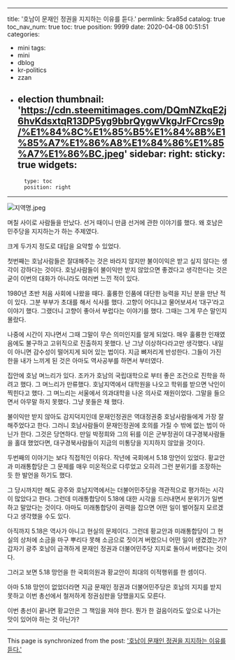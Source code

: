 
---
title: '호남이 문재인 정권을 지지하는 이유를 듣다.'
permlink: 5ra85d
catalog: true
toc_nav_num: true
toc: true
position: 9999
date: 2020-04-08 00:51:51
categories:
- mini
tags:
- mini
- dblog
- kr-politics
- zzan
- election
thumbnail: 'https://cdn.steemitimages.com/DQmNZkqE2j6hvKdsxtqR13DP5yg9bbrQygwVkgJrFCrcs9p/%E1%84%8C%E1%85%B5%E1%84%8B%E1%85%A7%E1%86%A8%E1%84%86%E1%85%A7%E1%86%BC.jpeg'
sidebar:
    right:
        sticky: true
widgets:
    -
        type: toc
        position: right
---


![지역명.jpeg](https://cdn.steemitimages.com/DQmNZkqE2j6hvKdsxtqR13DP5yg9bbrQygwVkgJrFCrcs9p/%E1%84%8C%E1%85%B5%E1%84%8B%E1%85%A7%E1%86%A8%E1%84%86%E1%85%A7%E1%86%BC.jpeg)


며칠 사이로 사람들을 만났다. 선거 때이니 만큼 선거에 관한 이야기를 했다. 왜 호남은 민주당을 지지하는가 하는 주제였다.

크게 두가지 정도로 대답을 요약할 수 있었다.

첫번째는 호남사람들은 잘대해주는 것은 바라지 않지만 불이이익은 받고 싶지 않다는 생각이 강하다는 것이다. 호남사람들이 불이익만 받지 않았으면 좋겠다고 생각한다는 것은 굳이 이번의 대화가 아니라도 여러번 느낀 적이 있다.

1980년 초반 처음 사회에 나왔을 때다. 훌륭한 인품에 대단한 능력을 지닌 분을 만난 적이 있다. 그분 부부가 초대를 해서 식사를 했다. 고향이 어디냐고 물어보셔서 ‘대구’라고 이야기 했다. 그랬더니 고향이 좋아서 부럽다는 이야기를 했다. 그때는 그게 무슨 말인지 몰랐다.

나중에 시간이 지나면서 그때 그말이 무슨 의미인지를 알게 되었다. 매우 훌륭한 인재였음에도 불구하고 고위직으로 진출하지 못했다. 난 그냥 이상하다라고만 생각했다. 내일이 아니면 감수성이 떨어지게 되어 있는 법이다. 지금 뼈저리게 반성한다. 그들이 가진 한을 내가 느끼게 된 것은 아마도 역사공부를 하면서 부터였다.

집안에 호남 며느리가 있다. 조카가 호남의 국립대학으로 부터 좋은 조건으로 진학을 하려고 했다. 그 며느리가 만류했다. 호남지역에서 대학원을 나오고 학위를 받으면 낙인이 찍힌다고 했다. 그 며느리는 서울에서 의과대학을 나온 의사로 재원이었다. 그말을 들으면서 아무말 하지 못했다. 그냥 못들은 채 했다.

불이익만 받지 않아도 감지덕지인데 문재인정권은 역대정권중 호남사람들에게 가장 잘 해주었다고 한다. 그러니 호남사람들이 문재인정권에 호의를 가질 수 밖에 없는 법이 아닌가 한다. 그것은 당연하다. 만일 박정희와 그의 뒤를 이은 군부정권이 대구경북사람들을 홀대 했었다면, 대구경북사람들이 지금의 미통당을 지지하지 않았을 것이다.

두번째의 이야기는 보다 직접적인 이유다. 작년에 국회에서 5.18 망언이 있었다. 황교안과 미래통합당은 그 문제를 매우 미온적으로 다루었고 오히려 그런 분위기를 조장하는 듯 한 발언을 하기도 했다.

그 당시까지만 해도 광주와 호남지역에서는 더불어민주당을 객관적으로 평가하는 시각이 많았다고 한다. 그런데 미래통합당이 5.18에 대한 시각을 드러내면서 분위기가 일변하고 말았다는 것이다. 아마도 미래통합당이 권력을 잡으면 어떤 일이 벌어질지 모르겠다고 생각했을 수도 있다.

아직까지 5.18은 역사가 아니고 현실의 문제이다. 그런데 황교안과 미래통합당이 그 현실의 상처에 소금을 마구 뿌리다 못해 소금으로 짓이겨 버렸으니 어떤 일이 생겼겠는가? 갑자기 광주 호남이 급격하게 문재인 정권과 더불어민주당 지지로 돌아서 버렸다는 것이다.

그러고 보면 5.18 망언을 한 국회의원과 황교안이 최대의 이적행위를 한 셈이다.

아마 5.18 망언이 없었더라면 지금 문재인 정권과 더불어민주당은 호남의 지지를 받지 못하고 이번 총선에서 철저하게 정권심판을 당했을지도 모른다.

이번 총선이 끝나면 황교안은 그 책임을 져야 한다. 뭔가 한 걸음이라도 앞으로 나가는 맛이 있어야 하는 것 아닌가?

- - -

This page is synchronized from the post: ['호남이 문재인 정권을 지지하는 이유를 듣다.'](https://steemit.com/@oldstone/5ra85d)
